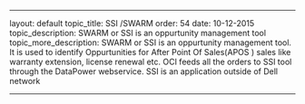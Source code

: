 ---

layout: default
topic_title: SSI /SWARM
order: 54
date: 10-12-2015
topic_description:   SWARM or SSI is an oppurtunity management tool
topic_more_description: SWARM or SSI is an oppurtunity management tool. It is used to identify Oppurtunities for After Point Of Sales(APOS ) sales like warranty extension, license renewal etc. OCI feeds all the orders to SSI tool through the DataPower webservice. SSI is an application outside of Dell network


---